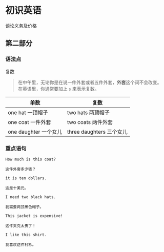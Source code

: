 # 初识英语

谈论义务及价格

## 第二部分

### 语法点

复数

> 在中午里，无论你是在说一件外套或者五件外套，**外套**这个词不会改变。  
> 在英语里，你通常要加上 `s` 来表示复数。

| 单数                  | 复数                     |
| --------------------- | ------------------------ |
| one hat 一顶帽子      | two hats 两顶帽子        |
| one coat 一件外套     | two coats 两件外套       |
| one daughter 一个女儿 | three daughters 三个女儿 |

### 重点语句

```text
How much is this coat?

这件外套多少钱？
```

```text
it is ten dollars.

这是十美元。
```

```text
I need two black hats.

我需要两顶黑色帽子。
```

```text
This jacket is expensive!

这件夹克太贵了！
```

```text
I like this shirt.

我喜欢这件衬衫。
```